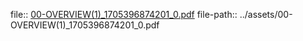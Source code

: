 file:: [00-OVERVIEW(1)_1705396874201_0.pdf](../assets/00-OVERVIEW(1)_1705396874201_0.pdf)
file-path:: ../assets/00-OVERVIEW(1)_1705396874201_0.pdf
